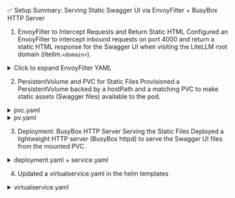 ✅ Setup Summary: Serving Static Swagger UI via EnvoyFilter + BusyBox HTTP Server

1. EnvoyFilter to Intercept Requests and Return Static HTML
   Configured an EnvoyFilter to intercept inbound requests on port 4000 and return a static HTML response for the Swagger UI when visiting the LiteLLM root domain (litellm.`<domain>`).

<details> <summary>Click to expand EnvoyFilter YAML</summary>

```
{{- $configmapObject := (lookup "v1" "ConfigMap" "hyperplane-core" "hyperplane-settings") | default dict }}
{{- $cmData := (get $configmapObject "data") | default dict }}
{{- $domainName := (get $cmData "HYPERPLANE_DOMAIN") }}

apiVersion: networking.istio.io/v1alpha3
kind: EnvoyFilter
metadata:
  name: return-static-html
  namespace: {{ .Release.Namespace }}
spec:
  workloadSelector:
    labels:
      {{- include "litellm.selectorLabels" . | nindent 6 }}
  configPatches:
    - applyTo: HTTP_FILTER
      match:
        context: SIDECAR_INBOUND
        listener:
          portNumber: 4000
          filterChain:
            filter:
              name: "envoy.filters.network.http_connection_manager"
      patch:
        operation: INSERT_BEFORE
        value:
          name: envoy.filters.http.lua
          typed_config:
            "@type": type.googleapis.com/envoy.extensions.filters.http.lua.v3.Lua
            inlineCode: |
              function envoy_on_request(request_handle)
                local host = request_handle:headers():get(":authority")
                local path = request_handle:headers():get(":path")
                if host == "litellm.{{ $domainName }}" and (path == "/" or path == "/?panel=home") then
                  local html = [[
                    <!DOCTYPE html>
                    <html>
                    <head>
                      <link type="text/css" rel="stylesheet" href="/swagger-ui.css">
                      <link rel="shortcut icon" href="https://fastapi.tiangolo.com/img/favicon.png">
                      <title>LiteLLM API - Swagger UI</title>
                    </head>
                    <body>
                    <div id="swagger-ui"></div>
                    <h2>LiteLLM API</h2>
                    <p><strong>Version:</strong> 1.71.1</p>
                    <p><strong>OpenAPI:</strong> 3.1</p>
                    <p><code>/openapi.json</code></p>
                    <p>
                     Proxy Server to call 100+ LLMs in the OpenAI format. Customize Swagger Docs.
                    </p>
                    <p>
                     <a href="/sso/key/generate">LiteLLM Admin Panel on <code>/ui</code></a><br>
                     <a href="https://models.litellm.ai/" target="_blank">LiteLLM Model Cost Map</a>
                    </p>
                    <script src="/swagger-ui-bundle.js"></script>
                    <script>
                      const ui = SwaggerUIBundle({
                        dom_id: '#swagger-ui',
                        layout: 'BaseLayout',
                        deepLinking: true,
                        showExtensions: true,
                        showCommonExtensions: true,
                        oauth2RedirectUrl: window.location.origin + '/docs/oauth2-redirect',
                        presets: [
                          SwaggerUIBundle.presets.apis,
                          SwaggerUIBundle.SwaggerUIStandalonePreset
                        ]
                      })
                    </script>
                    </body>
                    </html>
                  ]]
                  request_handle:respond(
                    {[":status"] = "200", ["content-type"] = "text/html"},
                    html
                  )
                end
              end

```

</details>

2. PersistentVolume and PVC for Static Files
   Provisioned a PersistentVolume backed by a hostPath and a matching PVC to make static assets (Swagger files) available to the pod.

<details> <summary>pvc.yaml</summary>

```
apiVersion: v1
kind: PersistentVolumeClaim
metadata:
  name: swagger-ui-pvc
  namespace: hyperplane-litellm
spec:
  accessModes:
    - ReadOnlyMany
  resources:
    requests:
      storage: 1Gi
  volumeName: swagger-ui-pv
  storageClassName: ""
```

</details>

<details> <summary>pv.yaml</summary>
```
apiVersion: v1
kind: PersistentVolume
metadata:
  name: swagger-ui-pv
spec:
  capacity:
    storage: 1Gi
  accessModes:
    - ReadOnlyMany
  hostPath:
    path: /mnt/static/swagger-ui
  persistentVolumeReclaimPolicy: Retain
```

</details>

3. Deployment: BusyBox HTTP Server Serving the Static Files
   Deployed a lightweight HTTP server (BusyBox httpd) to serve the Swagger UI files from the mounted PVC.

<details> <summary>deployment.yaml + service.yaml</summary>

```
apiVersion: apps/v1
kind: Deployment
metadata:
  name: swagger-static
  namespace: hyperplane-litellm
spec:
  replicas: 1
  selector:
    matchLabels:
      app: swagger-static
  template:
    metadata:
      labels:
        app: swagger-static
    spec:
      nodeSelector:
        hyperplane.dev/nodeType: hyperplane-stack-component-pool-10
      containers:
        - name: busybox-httpd
          image: docker.io/rancher/mirrored-library-busybox:1.36.1
          command: ["httpd", "-f", "-p", "80", "-h", "/usr/share/nginx/html"]
          ports:
            - containerPort: 80
          volumeMounts:
            - name: static-files
              mountPath: /usr/share/nginx/html
              readOnly: true
      volumes:
        - name: static-files
          persistentVolumeClaim:
            claimName: swagger-ui-pvc

apiVersion: v1
kind: Service
metadata:
  name: swagger-static
  namespace: hyperplane-litellm
spec:
  selector:
    app: swagger-static
  ports:
    - protocol: TCP
      port: 80
      targetPort: 80
```

</details>

4. Updated a virtualservice.yaml in the helm templates

<details> <summary>virtualservice.yaml</summary>

```
{{- $configmapObject := (lookup "v1" "ConfigMap" "hyperplane-core" "hyperplane-settings") | default dict }}
{{- $cmData := (get $configmapObject "data") | default dict }}
{{- $domainName := (get $cmData "HYPERPLANE_DOMAIN") }}
{{- $istioGateway := (get $cmData "ISTIO_GATEWAY") }}
---
apiVersion: networking.istio.io/v1
kind: VirtualService
metadata:
  name: {{ include "litellm.fullname" . }}-vs
  namespace: {{ .Release.Namespace }}
  labels:
    app: {{ include "litellm.fullname" . }}
    release: {{ .Release.Name }}
    hyperplane.dev/stack-component: {{ include "litellm.fullname" . }}
    hyperplane-service-name: "{{ include "litellm.fullname" . }}"
spec:
  gateways:
  - {{ $istioGateway }}
  hosts:
  - "{{ .Release.Name }}.{{ $domainName }}"
  http:
  - match:
    - uri:
        prefix: /swagger-ui.css
    route:
    - destination:
        host: swagger-static.hyperplane-litellm.svc.cluster.local
        port:
          number: 80
  - match:
    - uri:
        prefix: /swagger-ui-bundle.js
    route:
    - destination:
        host: swagger-static.hyperplane-litellm.svc.cluster.local
        port:
          number: 80
  - match:
    - uri:
        prefix: "/"
    route:
    - destination:
        host: {{ include "litellm.fullname" . }}
        port:
          number: 4000
```

</details>
